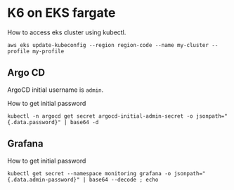 # K6 on EKS fargate

How to access eks cluster using kubectl.
```shell
aws eks update-kubeconfig --region region-code --name my-cluster --profile my-profile
```

## Argo CD

ArgoCD initial username is `admin`.

How to get initial password

```shell
kubectl -n argocd get secret argocd-initial-admin-secret -o jsonpath="{.data.password}" | base64 -d
```

## Grafana

How to get initial password

```shell
kubectl get secret --namespace monitoring grafana -o jsonpath="{.data.admin-password}" | base64 --decode ; echo
```
